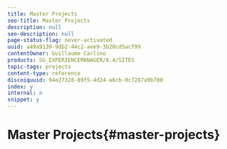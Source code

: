 ```yaml
---
title: Master Projects
seo-title: Master Projects
description: null
seo-description: null
page-status-flag: never-activated
uuid: a49a9139-9db2-44c2-aee9-3b20cd5acf99
contentOwner: Guillaume Carlino
products: SG_EXPERIENCEMANAGER/6.4/SITES
topic-tags: projects
content-type: reference
discoiquuid: 94e27328-89f5-4d24-a6cb-0c7287a9b700
index: y
internal: n
snippet: y
---
```


# Master Projects{#master-projects}

